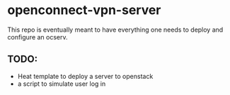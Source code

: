 # openconnect-vpn-server
This repo is eventually meant to have everything one needs to deploy and configure an ocserv.
## TODO:
* Heat template to deploy a server to openstack
* a script to simulate user log in
